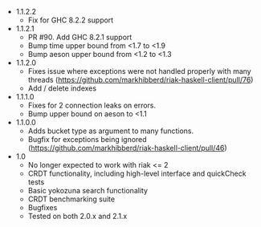 * 1.1.2.2
  - Fix for GHC 8.2.2 support
* 1.1.2.1
  - PR #90. Add GHC 8.2.1 support
  - Bump time upper bound from <1.7 to <1.9
  - Bump aeson upper bound from <1.2 to <1.3
* 1.1.2.0
  - Fixes issue where exceptions were not handled properly with many threads (https://github.com/markhibberd/riak-haskell-client/pull/76)
  - Add / delete indexes
* 1.1.1.0
  - Fixes for 2 connection leaks on errors.
  - Bump upper bound on aeson to <1.1
* 1.1.0.0
  - Adds bucket type as argument to many functions.
  - Bugfix for exceptions being ignored (https://github.com/markhibberd/riak-haskell-client/pull/46)
* 1.0
  - No longer expected to work with riak <= 2
  - CRDT functionality, including high-level interface
	and quickCheck tests
  - Basic yokozuna search functionality
  - CRDT benchmarking suite
  - Bugfixes
  - Tested on both 2.0.x and 2.1.x
